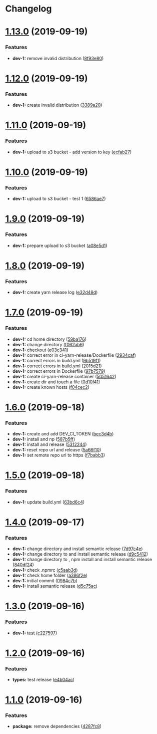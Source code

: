 # Changelog

# [1.13.0](https://github.com/loyaltycorp/eoneo-js-sdk-v2/compare/v1.12.0...v1.13.0) (2019-09-19)

### Features

- **dev-1:** remove invalid distribution ([8f93e80](https://github.com/loyaltycorp/eoneo-js-sdk-v2/commit/8f93e80))

# [1.12.0](https://github.com/loyaltycorp/eoneo-js-sdk-v2/compare/v1.11.0...v1.12.0) (2019-09-19)

### Features

- **dev-1:** create invalid distribution ([3389a20](https://github.com/loyaltycorp/eoneo-js-sdk-v2/commit/3389a20))

# [1.11.0](https://github.com/loyaltycorp/eoneo-js-sdk-v2/compare/v1.10.0...v1.11.0) (2019-09-19)

### Features

- **dev-1:** upload to s3 bucket - add version to key ([ecfab27](https://github.com/loyaltycorp/eoneo-js-sdk-v2/commit/ecfab27))

# [1.10.0](https://github.com/loyaltycorp/eoneo-js-sdk-v2/compare/v1.9.0...v1.10.0) (2019-09-19)

### Features

- **dev-1:** upload to s3 bucket - test 1 ([6586ae7](https://github.com/loyaltycorp/eoneo-js-sdk-v2/commit/6586ae7))

# [1.9.0](https://github.com/loyaltycorp/eoneo-js-sdk-v2/compare/v1.8.0...v1.9.0) (2019-09-19)

### Features

- **dev-1:** prepare upload to s3 bucket ([a08e5d1](https://github.com/loyaltycorp/eoneo-js-sdk-v2/commit/a08e5d1))

# [1.8.0](https://github.com/loyaltycorp/eoneo-js-sdk-v2/compare/v1.7.0...v1.8.0) (2019-09-19)

### Features

- **dev-1:** create yarn release log ([e32d48d](https://github.com/loyaltycorp/eoneo-js-sdk-v2/commit/e32d48d))

# [1.7.0](https://github.com/loyaltycorp/eoneo-js-sdk-v2/compare/v1.6.0...v1.7.0) (2019-09-19)

### Features

- **dev-1:** cd home directory ([59ba176](https://github.com/loyaltycorp/eoneo-js-sdk-v2/commit/59ba176))
- **dev-1:** change directory ([f062ab6](https://github.com/loyaltycorp/eoneo-js-sdk-v2/commit/f062ab6))
- **dev-1:** checkout ([e03c341](https://github.com/loyaltycorp/eoneo-js-sdk-v2/commit/e03c341))
- **dev-1:** correct error in ci-yarn-release/Dockerfile ([2934caf](https://github.com/loyaltycorp/eoneo-js-sdk-v2/commit/2934caf))
- **dev-1:** correct errors in build.yml ([9b519f1](https://github.com/loyaltycorp/eoneo-js-sdk-v2/commit/9b519f1))
- **dev-1:** correct errors in build.yml ([2015d21](https://github.com/loyaltycorp/eoneo-js-sdk-v2/commit/2015d21))
- **dev-1:** correct errors in Dockerfile ([97b7579](https://github.com/loyaltycorp/eoneo-js-sdk-v2/commit/97b7579))
- **dev-1:** create ci-yarn-release container ([5051642](https://github.com/loyaltycorp/eoneo-js-sdk-v2/commit/5051642))
- **dev-1:** create dir and touch a file ([0d10f41](https://github.com/loyaltycorp/eoneo-js-sdk-v2/commit/0d10f41))
- **dev-1:** create known hosts ([f04cec2](https://github.com/loyaltycorp/eoneo-js-sdk-v2/commit/f04cec2))

# [1.6.0](https://github.com/loyaltycorp/eoneo-js-sdk-v2/compare/v1.5.0...v1.6.0) (2019-09-18)

### Features

- **dev-1:** create and add DEV_CI_TOKEN ([bec3d4b](https://github.com/loyaltycorp/eoneo-js-sdk-v2/commit/bec3d4b))
- **dev-1:** install and np ([587b5ff](https://github.com/loyaltycorp/eoneo-js-sdk-v2/commit/587b5ff))
- **dev-1:** install and release ([5312244](https://github.com/loyaltycorp/eoneo-js-sdk-v2/commit/5312244))
- **dev-1:** reset repo url and release ([5a66f10](https://github.com/loyaltycorp/eoneo-js-sdk-v2/commit/5a66f10))
- **dev-1:** set remote repo url to https ([f7babb3](https://github.com/loyaltycorp/eoneo-js-sdk-v2/commit/f7babb3))

# [1.5.0](https://github.com/loyaltycorp/eoneo-js-sdk-v2/compare/v1.4.0...v1.5.0) (2019-09-18)

### Features

- **dev-1:** update build.yml ([63bd6c4](https://github.com/loyaltycorp/eoneo-js-sdk-v2/commit/63bd6c4))

# [1.4.0](https://github.com/loyaltycorp/eoneo-js-sdk-v2/compare/v1.3.0...v1.4.0) (2019-09-17)

### Features

- **dev-1:** change directory and install semantic release ([7d97c4e](https://github.com/loyaltycorp/eoneo-js-sdk-v2/commit/7d97c4e))
- **dev-1:** change directory to and install semantic release ([d9c5412](https://github.com/loyaltycorp/eoneo-js-sdk-v2/commit/d9c5412))
- **dev-1:** change directory to , npm install and install semantic release ([840df24](https://github.com/loyaltycorp/eoneo-js-sdk-v2/commit/840df24))
- **dev-1:** check .npmrc ([c5aab3d](https://github.com/loyaltycorp/eoneo-js-sdk-v2/commit/c5aab3d))
- **dev-1:** check home folder ([a386f2e](https://github.com/loyaltycorp/eoneo-js-sdk-v2/commit/a386f2e))
- **dev-1:** initial commit ([0984c7b](https://github.com/loyaltycorp/eoneo-js-sdk-v2/commit/0984c7b))
- **dev-1:** install semantic release ([d5c75ac](https://github.com/loyaltycorp/eoneo-js-sdk-v2/commit/d5c75ac))

# [1.3.0](https://github.com/loyaltycorp/eoneo-js-sdk-v2/compare/v1.2.0...v1.3.0) (2019-09-16)

### Features

- **dev-1:** test ([c227597](https://github.com/loyaltycorp/eoneo-js-sdk-v2/commit/c227597))

# [1.2.0](https://github.com/loyaltycorp/eoneo-js-sdk-v2/compare/v1.1.0...v1.2.0) (2019-09-16)

### Features

- **types:** test release ([e4b04ac](https://github.com/loyaltycorp/eoneo-js-sdk-v2/commit/e4b04ac))

# [1.1.0](https://github.com/loyaltycorp/eoneo-js-sdk-v2/compare/v1.0.4...v1.1.0) (2019-09-16)

### Features

- **package:** remove dependencies ([4287fc8](https://github.com/loyaltycorp/eoneo-js-sdk-v2/commit/4287fc8))
